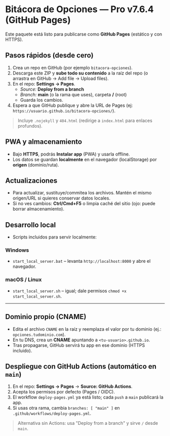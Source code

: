 # Bitácora de Opciones — Pro v7.6.4 (GitHub Pages)

Este paquete está listo para publicarse como **GitHub Pages** (estático y con HTTPS).

## Pasos rápidos (desde cero)
1. Crea un repo en GitHub (por ejemplo `bitacora-opciones`).
2. Descarga este ZIP y **sube todo su contenido** a la raíz del repo (o arrastra en GitHub → Add file → Upload files).
3. En el repo: **Settings → Pages**.
   - *Source:* **Deploy from a branch**
   - *Branch:* **main** (o la rama que uses), carpeta **/** (root)
   - Guarda los cambios.
4. Espera a que GitHub publique y abre la URL de Pages (ej: `https://usuario.github.io/bitacora-opciones/`).

> Incluye `.nojekyll` y `404.html` (redirige a `index.html` para enlaces profundos).

## PWA y almacenamiento
- Bajo **HTTPS**, podrás **Instalar app** (PWA) y usarla offline.
- Los datos se guardan **localmente** en el navegador (localStorage) por **origen** (dominio/ruta).

## Actualizaciones
- Para actualizar, sustituye/commitea los archivos. Mantén el mismo origen/URL si quieres conservar datos locales.
- Si no ves cambios: **Ctrl/Cmd+F5** o limpia caché del sitio (ojo: puede borrar almacenamiento).

## Desarrollo local
- Scripts incluidos para servir localmente:

### Windows
- `start_local_server.bat` – levanta `http://localhost:8000` y abre el navegador.

### macOS / Linux
- `start_local_server.sh` – igual; dale permisos `chmod +x start_local_server.sh`.

---

## Dominio propio (CNAME)
- Edita el archivo `CNAME` en la raíz y reemplaza el valor por tu dominio (ej.: `opciones.tudominio.com`).
- En tu DNS, crea un **CNAME** apuntando a `<tu-usuario>.github.io`.
- Tras propagarse, GitHub servirá tu app en ese dominio (HTTPS incluido).

## Despliegue con **GitHub Actions** (automático en `main`)
1. En el repo: **Settings → Pages** → **Source: GitHub Actions**.
2. Acepta los permisos por defecto (Pages / OIDC).
3. El workflow `deploy-pages.yml` ya está listo; cada `push` a `main` publicará la app.
4. Si usas otra rama, cambia `branches: [ "main" ]` en `.github/workflows/deploy-pages.yml`.

> Alternativa sin Actions: usa "Deploy from a branch" y sirve `/` desde `main`.

